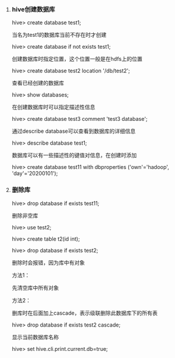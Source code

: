 1.  ### hive创建数据库

    hive&gt; create database test1;

    当名为test1的数据库当前不存在时才创建

    hive&gt; create database if not exists test1;

    创建数据库时指定位置，这个位置一般是在hdfs上的位置

    hive&gt; create database test2 location '/db/test2';

    查看已经创建的数据库

    hive&gt; show databases;

    在创建数据库时可以指定描述性信息

    hive&gt; create database test3 comment 'test3 database';

    通过describe database可以查看到数据库的详细信息

    hive&gt; describe database test1;

    数据库可以有一些描述性的键值对信息，在创建时添加

    hive&gt; create database test11 with dbproperties ('own'='hadoop',
    'day'='20200101');

2.  ### 删除库

    hive&gt; drop database if exists test11;

    删除非空库

    hive&gt; use test2;

    hive&gt; create table t2(id int);

    hive&gt; drop database if exists test2;

    删除时会报错，因为库中有对象

    方法1：

    先清空库中所有对象

    方法2：

    删库时在后面加上cascade，表示级联删除此数据库下的所有表

    hive&gt; drop database if exists test2 cascade;

    显示当前数据库名称

    hive&gt; set hive.cli.print.current.db=true;


